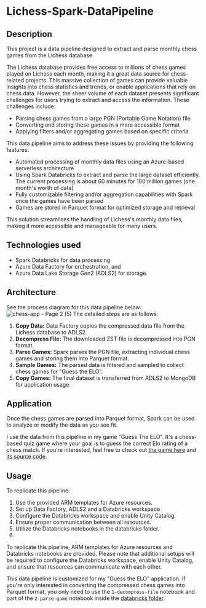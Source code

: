 # Lichess-Spark-DataPipeline

## Description
This project is a data pipeline designed to extract and parse monthly chess games from the Lichess database.

The Lichess database provides free access to millions of chess games played on Lichess each month, making it a great data source for chess-related projects. This massive collection of games can provide valuable insights into chess statistics and trends, or enable applications that rely on chess data. However, the sheer volume of each dataset presents significant challenges for users trying to extract and access the information. These challenges include:
- Parsing chess games from a large PGN (Portable Game Notation) file
- Converting and storing these games in a more accessible format
- Applying filters and/or aggregating games based on specific criteria
  
This data pipeline aims to address these issues by providing the following features:
- Automated processing of monthly data files using an Azure-based serverless architecture
- Using Spark Databricks to extract and parse the large dataset efficiently. The current processing is about 60 minutes for 100 million games (one month's worth of data)
- Fully customizable filtering and/or aggregation capabilities with Spark once the games have been parsed
- Games are stored in Parquet format for optimized storage and retrieval

This solution streamlines the handling of Lichess's monthly data files, making it more accessible and manageable for many users.

## Technologies used
- Spark Databricks for data processing
- Azure Data Factory for orchestration, and
- Azure Data Lake Storage Gen2 (ADLS2) for storage.
  
## Architecture
See the process diagram for this data pipeline below: 
![chess-app - Page 2 (5)](https://github.com/user-attachments/assets/db1211af-9701-42e1-a60c-ffeefc3eff51)
The detailed steps are as follows:
1. **Copy Data:** Data Factory copies the compressed data file from the Lichess database to ADLS2. 
2. **Decompress File:** The downloaded ZST file is decompressed into PGN format.
3. **Parse Games:** Spark parses the PGN file, extracting individual chess games and storing them into Parquet format.
4. **Sample Games:** The parsed data is filtered and sampled to collect chess games for "Guess the ELO".
5. **Copy Games:** The final dataset is transferred from ADLS2 to MongoDB for application usage.

## Application
Once the chess games are parsed into Parquet format, Spark can be used to analyze or modify the data as you see fit. 

I use the data from this pipeline in my game "Guess The ELO". It's a chess-based quiz game where your goal is to guess the correct Elo rating of a chess match. If you're interested, feel free to check out [the game here](https://hieuimba.itch.io/guess-the-elo) and [its source code](https://github.com/hieuimba/Guess-The-ELO).

## Usage
To replicate this pipeline:

1. Use the provided ARM templates for Azure resources.
2. Set up Data Factory, ADLS2 and a Databricks workspace
3. Configure the Databricks workspace and enable Unity Catalog.
4. Ensure proper communication between all resources.
5. Utilize the Databricks notebooks in the databricks folder.
6. 



To replicate this pipeline, ARM templates for Azure resources and Databricks notebooks are provided. 
Please note that additional setups will be required to configure the Databricks workspace, enable Unity Catalog, and ensure that resources can communicate with each other.

This data pipeline is customized for my "Guess the ELO" application. If you're only interested in converting the compressed chess games into Parquet format, you only need to use the `1-decompress-file` notebook and part of the `2-parse-game` notebook inside the [databricks folder](https://github.com/hieuimba/Lichess-Spark-DataPipeline/tree/main/databricks).
